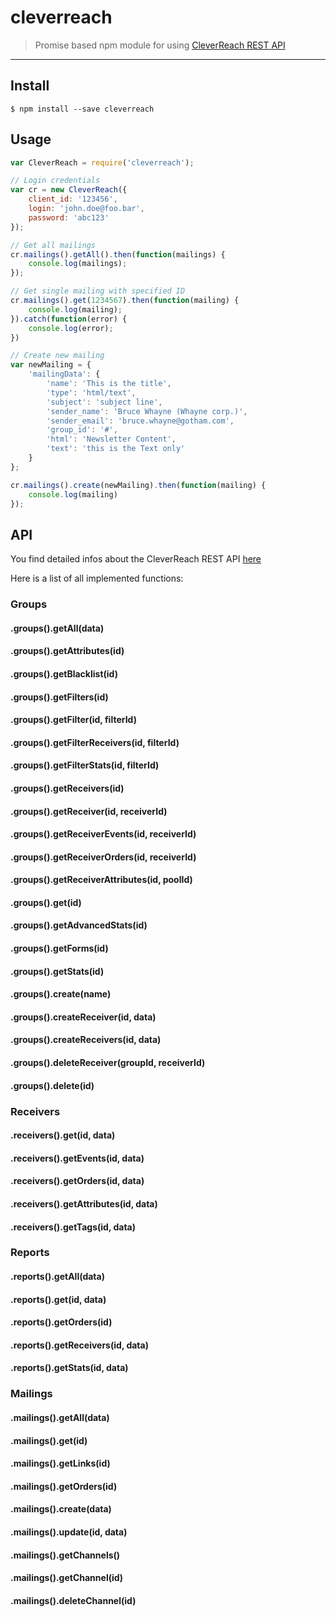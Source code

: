 # cleverreach

> Promise based npm module for using [CleverReach REST API](https://rest.cleverreach.com/explorer/)

---

## Install

```
$ npm install --save cleverreach
```


## Usage

```js
var CleverReach = require('cleverreach');

// Login credentials
var cr = new CleverReach({
	client_id: '123456',
	login: 'john.doe@foo.bar',
	password: 'abc123'
});

// Get all mailings
cr.mailings().getAll().then(function(mailings) {
	console.log(mailings);
});

// Get single mailing with specified ID
cr.mailings().get(1234567).then(function(mailing) {
	console.log(mailing);
}).catch(function(error) {
	console.log(error);
})

// Create new mailing
var newMailing = {
	'mailingData': {
		'name': 'This is the title',
		'type': 'html/text',
		'subject': 'subject line',
		'sender_name': 'Bruce Whayne (Whayne corp.)',
		'sender_email': 'bruce.whayne@gotham.com',
		'group_id': '#',
		'html': 'Newsletter Content',
		'text': 'this is the Text only'
	}
};

cr.mailings().create(newMailing).then(function(mailing) {
	console.log(mailing)
});
```


## API

You find detailed infos about the CleverReach REST API [here](https://rest.cleverreach.com/explorer/)

Here is a list of all implemented functions:

### Groups

#### .groups().getAll(data)
#### .groups().getAttributes(id)
#### .groups().getBlacklist(id)
#### .groups().getFilters(id)
#### .groups().getFilter(id, filterId)
#### .groups().getFilterReceivers(id, filterId)
#### .groups().getFilterStats(id, filterId)
#### .groups().getReceivers(id)
#### .groups().getReceiver(id, receiverId)
#### .groups().getReceiverEvents(id, receiverId)
#### .groups().getReceiverOrders(id, receiverId)
#### .groups().getReceiverAttributes(id, poolId)
#### .groups().get(id)
#### .groups().getAdvancedStats(id)
#### .groups().getForms(id)
#### .groups().getStats(id)
#### .groups().create(name)
#### .groups().createReceiver(id, data)
#### .groups().createReceivers(id, data)
#### .groups().deleteReceiver(groupId, receiverId)
#### .groups().delete(id)

### Receivers

#### .receivers().get(id, data)
#### .receivers().getEvents(id, data)
#### .receivers().getOrders(id, data)
#### .receivers().getAttributes(id, data)
#### .receivers().getTags(id, data)

### Reports

#### .reports().getAll(data)
#### .reports().get(id, data)
#### .reports().getOrders(id)
#### .reports().getReceivers(id, data)
#### .reports().getStats(id, data)

### Mailings

#### .mailings().getAll(data)
#### .mailings().get(id)
#### .mailings().getLinks(id)
#### .mailings().getOrders(id)
#### .mailings().create(data)
#### .mailings().update(id, data)
#### .mailings().getChannels()
#### .mailings().getChannel(id)
#### .mailings().deleteChannel(id)

